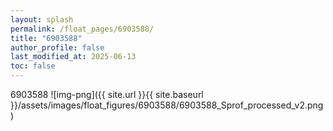 ```yaml
---
layout: splash
permalink: /float_pages/6903588/
title: "6903588"
author_profile: false
last_modified_at: 2025-06-13
toc: false
---
```

 
6903588
![img-png]({{ site.url }}{{ site.baseurl }}/assets/images/float_figures/6903588/6903588_Sprof_processed_v2.png)